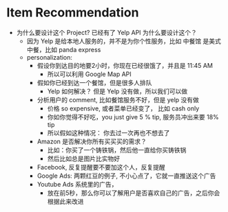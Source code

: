 # Item Recommendation

- 为什么要设计这个 Project? 已经有了 Yelp API 为什么要设计这个？
  - 因为 Yelp 是给本地人服务的，并不是为你个性服务，比如 中餐馆 是美式中餐，比如 panda express
  - personalization:
    - 假设你到达目的地要2小时，你现在已经很饿了，并且是 11:45 AM
      - 所以可以利用 Google Map API
    - 假如你已经到达一个餐馆，但是很多人排队 
      - Yelp 如何解决？ 但是 Yelp 没有做，所以我们可以做
    - 分析用户的 comment, 比如餐馆服务不好，但是 yelp 没有做
      - 价格 so expensive, 或者菜单已经变了， 比如 cash only   
      - 你如你觉得不好吃，you just give 5 % tip, 服务员冲出来要 18% tip
      - 所以假如这种情况： 你去过一次再也不想去了
    - Amazon 是否解决你所有买买买的需求？
      - 比如：你买了一个铸铁锅，然后他一直给你买铸铁锅   
      - 然后比如总是图片比实物好
    - Facebook, 反复提醒要不要加这个人，反复提醒 
    - Google Ads: 两颗红豆的例子, 不小心点了，它就一直推送这个广告
    - Youtube Ads 系统里的广告，
      - 放在前5秒，那么你可以了解用户是否喜欢自己的广告，之后你会根据此来改进 

